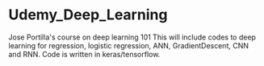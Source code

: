 # Udemy_Deep_Learning
Jose Portilla's course on deep learning 101
This will include codes to deep learning for regression, logistic regression, ANN, GradientDescent, CNN and RNN.
Code is written in keras/tensorflow.
